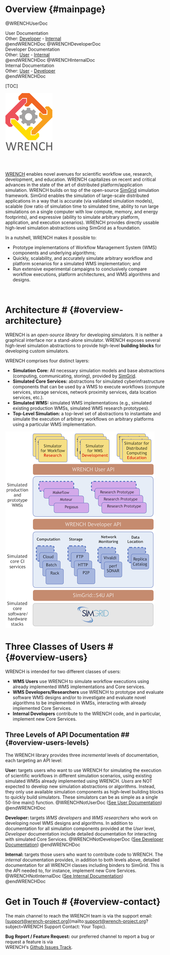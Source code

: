 Overview                        {#mainpage}
============

@WRENCHUserDoc <div class="doc-type">User Documentation</div><div class="doc-link">Other: <a href="../developer/">Developer</a> - <a href="../internal/">Internal</a></div> @endWRENCHDoc
@WRENCHDeveloperDoc  <div class="doc-type">Developer Documentation</div><div class="doc-link">Other: <a href="../user/">User</a> - <a href="../internal/">Internal</a></div> @endWRENCHDoc
@WRENCHInternalDoc  <div class="doc-type">Internal Documentation</div><div class="doc-link">Other: <a href="../user/">User</a> -  <a href="../developer/">Developer</a></div> @endWRENCHDoc

[TOC]

![Workflow Management System Simulation Workbench](images/logo-vertical.png)

<br /><br />

[WRENCH](http://wrench-project.org) enables novel avenues for scientific workflow use, 
research, development, and education.
WRENCH capitalizes on recent and critical advances in the state of the art of distributed 
platform/application simulation. WRENCH builds on top
of the open-source [SimGrid](http://simgrid.gforge.inria.fr) simulation framework. 
SimGrid enables the simulation of large-scale
distributed applications in a way that is accurate (via validated simulation models), scalable 
(low ratio of simulation time to simulated time, ability to run large simulations 
on a single computer with low compute, memory, and energy footprints), and expressive (ability 
to simulate arbitrary platform, application, and execution scenarios).  WRENCH provides directly
ussable high-level simulation abstractions using SimGrid as a foundation. 

In a nutshell, WRENCH makes it possible to: 

- Prototype implementations of Workflow Management System (WMS) components and underlying algorithms;
- Quickly, scalability, and accurately simulate arbitrary workflow and platform scenarios for a simulated WMS 
  implementation; and 
- Run extensive experimental campaigns to conclusively compare workflow executions, platform 
  architectures, and WMS algorithms and designs.


<br />

# Architecture #                        {#overview-architecture}

WRENCH is an _open-source library_ for developing simulators. It is neither a graphical 
interface nor a stand-alone simulator. WRENCH exposes several high-level simulation 
abstractions to provide high-level **building blocks** for developing custom simulators. 

WRENCH comprises four distinct layers:

- **Simulation Core:**  All necessary simulation models and base abstractions (computing, communicating, storing), provided by [SimGrid](http://simgrid.gforge.inria.fr).
- **Simulated Core Services:** abstractions for simulated cyberinfrastructure components that can be used by a WMS to execute workflows (compute services, storage services, network proximity services, data location services, etc.).
- **Simulated WMS:** simulated WMS implementations (e.g., simulated existing production WMSs, simulated WMS research prototypes).
- **Top-Level Simulation:** a top-level set of abstractions to instantiate and simulate the execution of arbitrary workflows on arbitrary platforms using a particular WMS implementation.


![](images/wrench-architecture.png)


# Three Classes of Users #                       {#overview-users}

WRENCH is intended for two different classes of users:

- **WMS Users**  use WRENCH to simulate workflow executions using already implemented WMS implementations and Core services.
- **WMS Developers/Researchers**  use WRENCH to prototype and evaluate software WMS designs and/or to investigate and evaluate novel algorithms to be implemented in WMSs, interacting with already implemented Core Services. 
- **Internal Developers** contribute to the WRENCH code, and in particular, implement new Core Services. 


## Three Levels of API Documentation ##              {#overview-users-levels}

The WRENCH library provides three _incremental_ levels of documentation, 
each targeting an API level:

**User:** targets users who want to use WRENCH for simulating the execution of 
scientific workflows in different simulation scenarios, using existing
simulated WMSs already implemented using WRENCH. _Users_ are NOT expected 
to develop new simulation abstractions or algorithms. Instead, they only use available 
simulation components as high-level building blocks to quickly build simulators. These
simulators can be as simple as a single 50-line main() function.
@WRENCHNotUserDoc ([See User Documentation](../user/index.html)) @endWRENCHDoc


**Developer:** targets _WMS developers_ and _WMS researchers_ who work on developing
novel WMS designs and algorithms. In addition to documentation 
for all simulation components provided at the _User_ level, _Developer_ documentation include
detailed documentation for interacting with simulated Core Services.
@WRENCHNotDeveloperDoc ([See Developer Documentation](../developer/index.html)) @endWRENCHDoc


**Internal:** targets those users who want to contribute code to WRENCH. The _internal_ documentation 
provides, in addition to both levels above, detailed documentation for all WRENCH classes
including binders to SimGrid. This is the API needed to, for instance, implement new
Core Services. 
@WRENCHNotInternalDoc ([See Internal Documentation](../internal/index.html)) @endWRENCHDoc


# Get in Touch #                        {#overview-contact}

The main channel to reach the WRENCH team is via the support email: 
[support@wrench-project.org](mailto:support@wrench-project.org?subject=WRENCH Support Contact: Your Topic).

**Bug Report / Feature Request:** our preferred channel to report a bug or request a feature is via  
WRENCH's [Github Issues Track](https://github.com/wrench-project/wrench/issues).
